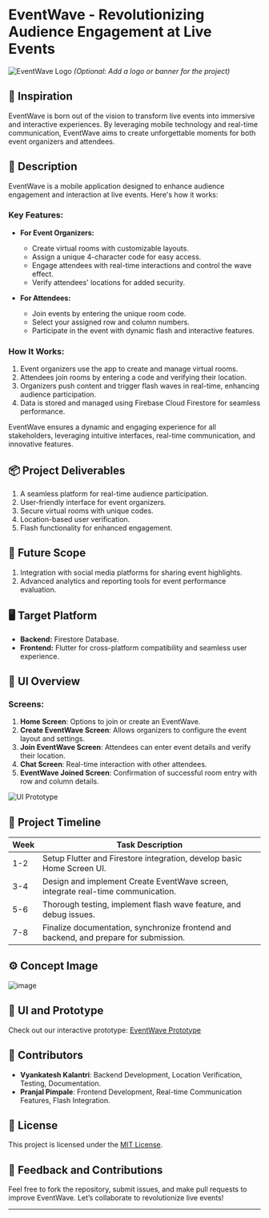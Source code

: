 # EventWave - Revolutionizing Audience Engagement at Live Events

![EventWave Logo](path/to/logo.png) *(Optional: Add a logo or banner for the project)*

## 🚀 Inspiration
EventWave is born out of the vision to transform live events into immersive and interactive experiences. By leveraging mobile technology and real-time communication, EventWave aims to create unforgettable moments for both event organizers and attendees.

## 📖 Description
EventWave is a mobile application designed to enhance audience engagement and interaction at live events. Here's how it works:

### Key Features:
- **For Event Organizers:**
  - Create virtual rooms with customizable layouts.
  - Assign a unique 4-character code for easy access.
  - Engage attendees with real-time interactions and control the wave effect.
  - Verify attendees' locations for added security.
  
- **For Attendees:**
  - Join events by entering the unique room code.
  - Select your assigned row and column numbers.
  - Participate in the event with dynamic flash and interactive features.

### How It Works:
1. Event organizers use the app to create and manage virtual rooms.
2. Attendees join rooms by entering a code and verifying their location.
3. Organizers push content and trigger flash waves in real-time, enhancing audience participation.
4. Data is stored and managed using Firebase Cloud Firestore for seamless performance.

EventWave ensures a dynamic and engaging experience for all stakeholders, leveraging intuitive interfaces, real-time communication, and innovative features.

## 📦 Project Deliverables
1. A seamless platform for real-time audience participation.
2. User-friendly interface for event organizers.
3. Secure virtual rooms with unique codes.
4. Location-based user verification.
5. Flash functionality for enhanced engagement.

## 🌟 Future Scope
1. Integration with social media platforms for sharing event highlights.
2. Advanced analytics and reporting tools for event performance evaluation.

## 🖥️ Target Platform
- **Backend:** Firestore Database.
- **Frontend:** Flutter for cross-platform compatibility and seamless user experience.

## 🎨 UI Overview
### Screens:
1. **Home Screen**: Options to join or create an EventWave.
2. **Create EventWave Screen**: Allows organizers to configure the event layout and settings.
3. **Join EventWave Screen**: Attendees can enter event details and verify their location.
4. **Chat Screen**: Real-time interaction with other attendees.
5. **EventWave Joined Screen**: Confirmation of successful room entry with row and column details.

![UI Prototype](https://app.visily.ai/projects/d95341d2-71b0-4736-9958-19d9c286fdf7/boards/826474)

## 📅 Project Timeline
| Week | Task Description |
|------|------------------|
| 1-2  | Setup Flutter and Firestore integration, develop basic Home Screen UI. |
| 3-4  | Design and implement Create EventWave screen, integrate real-time communication. |
| 5-6  | Thorough testing, implement flash wave feature, and debug issues. |
| 7-8  | Finalize documentation, synchronize frontend and backend, and prepare for submission. |

## ⚙️ Concept Image
![image](https://github.com/user-attachments/assets/41751938-80c4-44b6-9697-5b8e439c98cd)


## 🎥 UI and Prototype
Check out our interactive prototype: [EventWave Prototype](https://app.visily.ai/projects/d95341d2-71b0-4736-9958-19d9c286fdf7/boards/826474)

## 🤝 Contributors
- **Vyankatesh Kalantri**: Backend Development, Location Verification, Testing, Documentation.
- **Pranjal Pimpale**: Frontend Development, Real-time Communication Features, Flash Integration.

## 📜 License
This project is licensed under the [MIT License](LICENSE).

## 💬 Feedback and Contributions
Feel free to fork the repository, submit issues, and make pull requests to improve EventWave. Let’s collaborate to revolutionize live events!

---
